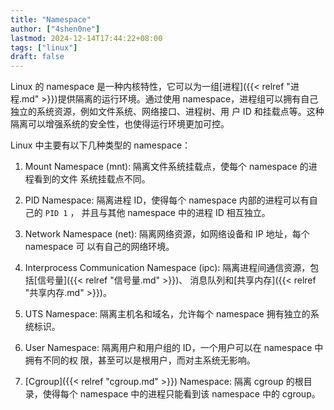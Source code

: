 ```yaml
---
title: "Namespace"
author: ["4shen0ne"]
lastmod: 2024-12-14T17:44:22+08:00
tags: ["linux"]
draft: false
---
```


Linux 的 namespace 是一种内核特性，它可以为一组[进程]({{< relref "进程.md" >}})提供隔离的运行环境。通过使用
namespace，进程组可以拥有自己独立的系统资源，例如文件系统、网络接口、进程树、用
户 ID 和挂载点等。这种隔离可以增强系统的安全性，也使得运行环境更加可控。

Linux 中主要有以下几种类型的 namespace：

1.  Mount Namespace (mnt): 隔离文件系统挂载点，使每个 namespace 的进程看到的文件
    系统挂载点不同。

2.  PID Namespace: 隔离进程 ID，使得每个 namespace 内部的进程可以有自己的 `PID 1` ，
    并且与其他 namespace 中的进程 ID 相互独立。

3.  Network Namespace (net): 隔离网络资源，如网络设备和 IP 地址，每个 namespace 可
    以有自己的网络环境。

4.  Interprocess Communication Namespace (ipc): 隔离进程间通信资源，包括[信号量]({{< relref "信号量.md" >}})、
    消息队列和[共享内存]({{< relref "共享内存.md" >}})。

5.  UTS Namespace: 隔离主机名和域名，允许每个 namespace 拥有独立的系统标识。

6.  User Namespace: 隔离用户和用户组的 ID，一个用户可以在 namespace 中拥有不同的权
    限，甚至可以是根用户，而对主系统无影响。

7.  [Cgroup]({{< relref "cgroup.md" >}}) Namespace: 隔离 cgroup 的根目录，使得每个 namespace 中的进程只能看到该
    namespace 中的 cgroup。
